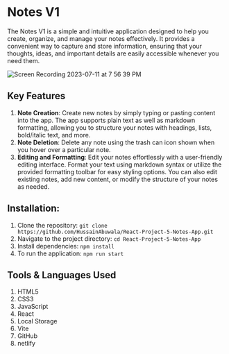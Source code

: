 # Notes V1

The Notes V1 is a simple and intuitive application designed to help you create, organize, and manage your notes effectively. It provides a convenient way to capture and store information, ensuring that your thoughts, ideas, and important details are easily accessible whenever you need them.

![Screen Recording 2023-07-11 at 7 56 39 PM](https://github.com/HussainAbuwala/React-Project-6-Notes-App-Firebase/assets/77569166/5d96cc15-87f3-4cc6-9b6a-5e164a850b7b)

## Key Features

1. **Note Creation**: Create new notes by simply typing or pasting content into the app. The app supports plain text as well as markdown formatting, allowing you to structure your notes with headings, lists, bold/italic text, and more.
2. **Note Deletion**: Delete any note using the trash can icon shown when you hover over a particular note.
3. **Editing and Formatting**: Edit your notes effortlessly with a user-friendly editing interface. Format your text using markdown syntax or utilize the provided formatting toolbar for easy styling options. You can also edit existing notes, add new content, or modify the structure of your notes as needed.

## Installation:

1. Clone the repository: `git clone https://github.com/HussainAbuwala/React-Project-5-Notes-App.git`
2. Navigate to the project directory: `cd React-Project-5-Notes-App`
3. Install dependencies: `npm install`
4. To run the application: `npm run start`

## Tools & Languages Used

1. HTML5
2. CSS3
3. JavaScript
4. React
5. Local Storage
6. Vite
7. GitHub
8. netlify

